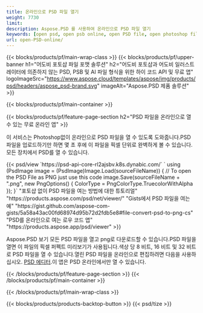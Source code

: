 ```yaml
---
title: 온라인으로 PSD 파일 열기
weight: 7730
limit: 
description: Aspose.PSD 를 사용하여 온라인으로 PSD 파일 열기
keywords: [open psd, open psb online, open PSD file, open photoshop file, preview psd]
url: open-PSD-online/
---
```


{{< blocks/products/pf/main-wrap-class >}}
{{< blocks/products/pf/upper-banner h1="어도비 포토샵 파일 포맷 솔루션" h2="어도비 포토샵과 어도비 일러스트레이터에 의존하지 않는 PSD, PSB 및 AI 파일 형식을 위한 하이 코드 API 및 무료 앱" logoImageSrc="https://www.aspose.cloud/templates/aspose/img/products/psd/headers/aspose_psd-brand.svg" imageAlt="Aspose.PSD 제품 솔루션" >}}

{{< blocks/products/pf/main-container >}}

{{< blocks/products/pf/feature-page-section h2="PSD 파일을 온라인으로 열 수 있는 무료 온라인 앱" >}}
<p>이 서비스는 Photoshop없이 온라인으로 PSD 파일을 열 수 있도록 도와줍니다.PSD 파일을 업로드하기만 하면 몇 초 후에 이 파일을 픽셀 단위로 완벽하게 볼 수 있습니다.모든 장치에서 PSD를 열 수 있습니다.</p>
{{< psd/view `https://psd-api-core-rl2ajsbv.k8s.dynabic.com/` 
`    using (PsdImage image = (PsdImage)Image.Load(sourceFileName))
    {
	    // To open the PSD File as PNG just use this code
        image.Save(sourceFileName + ".png",  new PngOptions() {  ColorType = PngColorType.TruecolorWithAlpha });
    }` 
"포토샵 없이 PSD 파일을 여는 방법에 대한 튜토리얼" "https://products.aspose.com/psd/net/viewer/" 
"Gists에서 PSD 파일을 여는 예" "https://gist.github.com/aspose-com-gists/5a58a43ac00fd68974d95b72d2fdb5e8#file-convert-psd-to-png-cs" 
"PSD를 온라인으로 여는 로우 코드 앱" "https://products.aspose.app/psd/viewer" >}}
<p>Aspose.PSD 보기 모든 PSD 파일을 열고 png로 다운로드할 수 있습니다.PSD 파일을 열면 이 파일의 픽셀 퍼펙트 미리보기가 사용됩니다.색상 당 8 비트, 16 비트 및 32 비트로 PSD 파일을 열 수 있습니다.열린 PSD 파일을 온라인으로 편집하려면 다음을 사용하십시오. <a href="https://products.aspose.app/psd/editor">PSD 에디터</a>.이 앱은 PSD 온라인에서만 열 수 있습니다.</p>
{{< /blocks/products/pf/feature-page-section >}}
{{< /blocks/products/pf/main-container >}}


{{< /blocks/products/pf/main-wrap-class >}}

{{< blocks/products/products-backtop-button >}}
{{< psd/tize >}}
